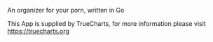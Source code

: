 
An organizer for your porn, written in Go

This App is supplied by TrueCharts, for more information please visit https://truecharts.org
